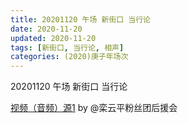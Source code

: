 ```yaml
---
title: 20201120 午场 新街口 当行论 
date: 2020-11-20
updated: 2020-11-20
tags: [新街口, 当行论, 相声] 
categories: (2020)庚子年场次
---
```

20201120 午场 新街口 当行论 



[视频（音频）源1](https://m.weibo.cn/6574451359/4573377853134400) by @栾云平粉丝团后援会

